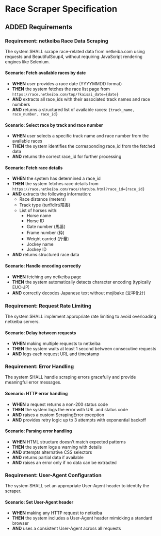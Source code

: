 # Race Scraper Specification

## ADDED Requirements

### Requirement: netkeiba Race Data Scraping

The system SHALL scrape race-related data from netkeiba.com using requests and BeautifulSoup4, without requiring JavaScript rendering engines like Selenium.

#### Scenario: Fetch available races by date

- **WHEN** user provides a race date (YYYYMMDD format)
- **THEN** the system fetches the race list page from `https://race.netkeiba.com/top/?kaisai_date={date}`
- **AND** extracts all race_ids with their associated track names and race numbers
- **AND** returns a structured list of available races: `{track_name, race_number, race_id}`

#### Scenario: Select race by track and race number

- **WHEN** user selects a specific track name and race number from the available races
- **THEN** the system identifies the corresponding race_id from the fetched data
- **AND** returns the correct race_id for further processing

#### Scenario: Fetch race details

- **WHEN** the system has determined a race_id
- **THEN** the system fetches race details from `https://race.netkeiba.com/race/shutuba.html?race_id={race_id}`
- **AND** extracts the following information:
  - Race distance (meters)
  - Track type (turf/dirt/障害)
  - List of horses with:
    - Horse name
    - Horse ID
    - Gate number (馬番)
    - Frame number (枠)
    - Weight carried (斤量)
    - Jockey name
    - Jockey ID
- **AND** returns structured race data

#### Scenario: Handle encoding correctly

- **WHEN** fetching any netkeiba page
- **THEN** the system automatically detects character encoding (typically EUC-JP)
- **AND** correctly decodes Japanese text without mojibake (文字化け)

### Requirement: Request Rate Limiting

The system SHALL implement appropriate rate limiting to avoid overloading netkeiba servers.

#### Scenario: Delay between requests

- **WHEN** making multiple requests to netkeiba
- **THEN** the system waits at least 1 second between consecutive requests
- **AND** logs each request URL and timestamp

### Requirement: Error Handling

The system SHALL handle scraping errors gracefully and provide meaningful error messages.

#### Scenario: HTTP error handling

- **WHEN** a request returns a non-200 status code
- **THEN** the system logs the error with URL and status code
- **AND** raises a custom ScrapingError exception
- **AND** provides retry logic up to 3 attempts with exponential backoff

#### Scenario: Parsing error handling

- **WHEN** HTML structure doesn't match expected patterns
- **THEN** the system logs a warning with details
- **AND** attempts alternative CSS selectors
- **AND** returns partial data if available
- **AND** raises an error only if no data can be extracted

### Requirement: User-Agent Configuration

The system SHALL set an appropriate User-Agent header to identify the scraper.

#### Scenario: Set User-Agent header

- **WHEN** making any HTTP request to netkeiba
- **THEN** the system includes a User-Agent header mimicking a standard browser
- **AND** uses a consistent User-Agent across all requests
